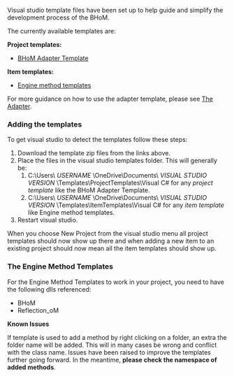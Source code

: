 Visual studio template files have been set up to help guide and simplify the development process of the BHoM.

The currently available templates are:

**Project templates:**
- [BHoM Adapter Template](https://github.com/BHoM/documentation/blob/master/templates/BHoM%20Adapter%20Template.zip)

**Item templates:**
- [Engine method templates](https://github.com/BHoM/documentation/tree/master/templates/Engine%20method%20templates)

For more guidance on how to use the adapter template, please see [The Adapter](/BH.Adapter-%E2%80%90-Linking-to-Commercial-Software#a-creating-a-new-software-toolkit-with-the-template).

### Adding the templates

To get visual studio to detect the templates follow these steps:

1. Download the template zip files from the links above.
1. Place the files in the visual studio templates folder. This will generally be:
   1. C:\Users\ _USERNAME_ \OneDrive\Documents\ _VISUAL STUDIO VERSION_ \Templates\ProjectTemplates\Visual C# for any _project template_ like the BHoM Adapter Template.
   1. C:\Users\ _USERNAME_ \OneDrive\Documents\ _VISUAL STUDIO VERSION_ \Templates\ItemTemplates\Visual C# for any _item template_ like Engine method templates.
1. Restart visual studio.

When you choose New Project from the visual studio menu all project templates should now show up there and when adding a new item to an existing project should now mean all the item templates should show up.


### The Engine Method Templates

For the Engine Method Templates to work in your project, you need to have the following dlls referenced:
- BHoM
- Reflection_oM

**Known Issues**

If template is used to add a method by right clicking on a folder, an extra the folder name will be added. This will in many cases be wrong and conflict with the class name. Issues have been raised to improve the templates further going forward. In the meantime, **please check the namespace of added methods**.

